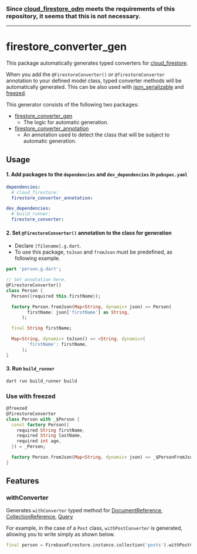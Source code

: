 ### Since [cloud_firestore_odm](https://pub.dev/packages/cloud_firestore_odm) meets the requirements of this repository, it seems that this is not necessary.

---

# firestore_converter_gen

This package automatically generates typed converters for [cloud_firestore](https://pub.dev/packages/cloud_firestore).

When you add the `@FirestoreConverter()` or `@firestoreConverter` annotation to your defined model class, typed converter methods will be automatically generated. This can be also used with [json_serializable](https://pub.dev/packages/json_serializable) and [freezed](https://pub.dev/packages/freezed).

This generator consists of the following two packages:
- [firestore_converter_gen](https://github.com/htsuruo/firestore_converter_gen/tree/main/packages/firestore_converter_gen)
  - The logic for automatic generation.
- [firestore_converter_annotation](https://github.com/htsuruo/firestore_converter_gen/tree/main/packages/firestore_converter_annotation)
  - An annotation used to detect the class that will be subject to automatic generation.

## Usage

#### 1. Add packages to the `dependencies` and `dev_dependencies` in `pubspec.yaml`

```yaml:pubspec.yaml
dependencies:
  # cloud_firestore:
  firestore_converter_annotation:

dev_dependencies:
  # build_runner:
  firestore_converter:
```

#### 2. Set `@FirestoreConverter()` annotation to the class for generation

- Declare `[filename].g.dart`.
- To use this package, `toJson` and `fromJson` must be predefined, as following example.

```dart:person.dart
part 'person.g.dart';

// Set annotation here.
@FirestoreConverter()
class Person {
  Person({required this.firstName});

  factory Person.fromJson(Map<String, dynamic> json) => Person(
        firstName: json['firstName'] as String,
      );

  final String firstName;

  Map<String, dynamic> toJson() => <String, dynamic>{
        'firstName': firstName,
      };
}
```

#### 3. Run `build_runner`

```sh
dart run build_runner build
```

### Use with freezed

```dart:person.dart
@freezed
@firestoreConverter
class Person with _$Person {
  const factory Person({
    required String firstName,
    required String lastName,
    required int age,
  }) = _Person;

  factory Person.fromJson(Map<String, dynamic> json) => _$PersonFromJson(json);
}
```

## Features

### withConverter

Generates `withConverter` typed method for [DocumentReference](https://pub.dev/documentation/cloud_firestore/latest/cloud_firestore/DocumentReference-class.html), [CollectionReference](https://pub.dev/documentation/cloud_firestore/latest/cloud_firestore/CollectionReference-class.html), [Query](https://pub.dev/documentation/cloud_firestore/latest/cloud_firestore/Query-class.html)

For example, in the case of a `Post` class, `withPostConverter` is generated, allowing you to write simply as shown below.

```dart
final person = FirebaseFirestore.instance.collection('posts').withPostConverter().snapshots();
```
